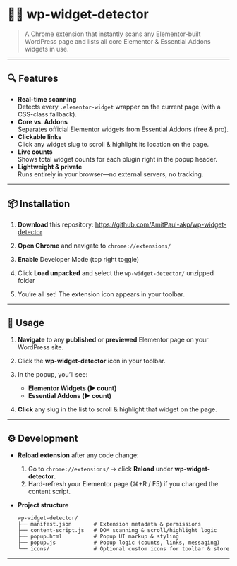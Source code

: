 # 🕵️‍♂️ wp-widget-detector

> A Chrome extension that instantly scans any Elementor-built WordPress page and lists all core Elementor & Essential Addons widgets in use.  

---

## 🔍 Features

- **Real-time scanning**  
  Detects every `.elementor-widget` wrapper on the current page (with a CSS-class fallback).  
- **Core vs. Addons**  
  Separates official Elementor widgets from Essential Addons (free & pro).  
- **Clickable links**  
  Click any widget slug to scroll & highlight its location on the page.  
- **Live counts**  
  Shows total widget counts for each plugin right in the popup header.  
- **Lightweight & private**  
  Runs entirely in your browser—no external servers, no tracking.

---

## 📦 Installation

1. **Download** this repository: https://github.com/AmitPaul-akp/wp-widget-detector

2. **Open Chrome** and navigate to `chrome://extensions/`
3. **Enable** Developer Mode (top right toggle)
4. Click **Load unpacked** and select the `wp-widget-detector/` unzipped folder
5. You’re all set! The extension icon appears in your toolbar.

---

## 🚀 Usage

1. **Navigate** to any **published** or **previewed** Elementor page on your WordPress site.
2. Click the **wp-widget-detector** icon in your toolbar.
3. In the popup, you’ll see:

   * **Elementor Widgets (▶️ count)**
   * **Essential Addons (▶️ count)**
4. **Click** any slug in the list to scroll & highlight that widget on the page.

---

## ⚙️ Development

* **Reload extension** after any code change:

  1. Go to `chrome://extensions/` → click **Reload** under **wp-widget-detector**.
  2. Hard-refresh your Elementor page (⌘+R / F5) if you changed the content script.

* **Project structure**

  ```
  wp-widget-detector/
  ├── manifest.json       # Extension metadata & permissions
  ├── content-script.js   # DOM scanning & scroll/highlight logic
  ├── popup.html          # Popup UI markup & styling
  ├── popup.js            # Popup logic (counts, links, messaging)
  └── icons/              # Optional custom icons for toolbar & store
  ```

---

